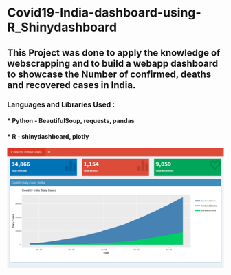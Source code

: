 # Covid19-India-dashboard-using-R_Shinydashboard

## This Project was done to apply the knowledge of webscrapping and to build a webapp dashboard to showcase the Number of confirmed, deaths and recovered cases in India.

### Languages and Libraries Used : 
#### * Python - BeautifulSoup, requests, pandas
#### * R - shinydashboard, plotly



![Alt text](https://github.com/pathakanupam/Covid19-India-dashboard-using-R_Shinydashboard/blob/master/Screenshot1.png "Title")

